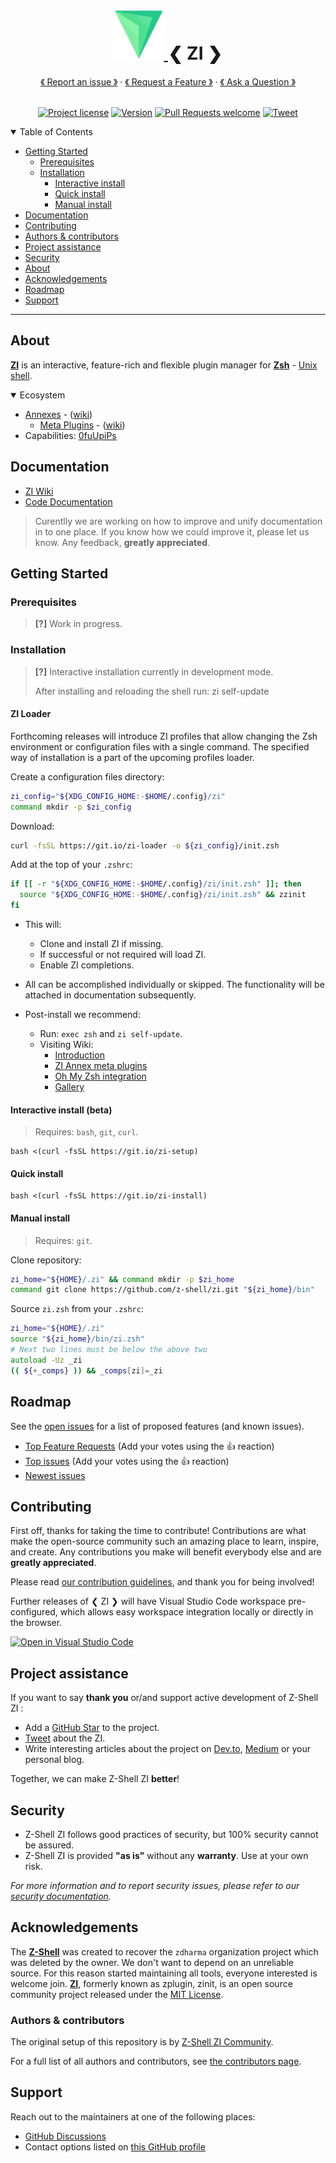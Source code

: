 <h1 align="center">
  <a href="https://github.com/z-shell/zi">
    <img src="images/logo.svg" alt="Logo" width="80" height="80">
  </a>
❮ ZI ❯
  </h1>
<div align="center">
  <a href="https://github.com/z-shell/zi/issues/new?assignees=&labels=bug+%F0%9F%90%9E&template=01_bug_report.yml&title=bug%3A+">《 Report an issue 》</a>
  · <a href="https://github.com/z-shell/zi/issues/new?assignees=&labels=feature-request+%F0%9F%92%A1&template=02_feature_request.yml&title=feat%3A+">《 Request a Feature 》</a>
  · <a href="https://github.com/z-shell/zi/discussions">《 Ask a Question 》</a>
</div>
<div align="center">
<br />
  
[![Project license](https://img.shields.io/github/license/z-shell/zi.svg?style=flat-square)](../LICENSE) [![Version][ver-badge]][ver-link] [![Pull Requests welcome](https://img.shields.io/badge/PRs-welcome-ff69b4.svg?style=flat-square)](https://github.com/z-shell/zi/issues?q=is%3Aissue+is%3Aopen+label%3A%22help+wanted%22)
[![Tweet][twitter-badge]][twitter-link]

</div>

<details open="open">
<summary>Table of Contents</summary>

- [Getting Started](#getting-started)
  - [Prerequisites](#prerequisites)
  - [Installation](#installation)
    - [Interactive install](#interactive-install-beta)
    - [Quick install](#quick-install)
    - [Manual install](#manual-install)
- [Documentation](#documentation)
- [Contributing](#contributing)
- [Authors & contributors](#authors--contributors)
- [Project assistance](#project-assistance)
- [Security](#security)
- [About](#about)
- [Acknowledgements](#acknowledgements)
- [Roadmap](#roadmap)
- [Support](#support)

</details>

---

## About

  [**ZI**](https://github.com/z-shell/zi) is an interactive, feature-rich and flexible plugin manager for [**Zsh**](https://zsh.sourceforge.io/) - [Unix shell](https://en.wikipedia.org/wiki/Unix_shell).

<details open="open">
<summary> Ecosystem </summary>

- [Annexes](https://github.com/z-shell/z-annexes) - ([wiki](https://github.com/z-shell/zi/wiki/Annexes))
  - [Meta Plugins](https://github.com/z-shell/z-a-meta-plugins) - ([wiki](https://github.com/z-shell/zi/wiki/z-a-meta-plugins))
- Capabilities: [0fuUpiPs](https://github.com/z-shell/zi/wiki/Zsh-Plugin-Standard#9-global-parameter-holding-the-plugin-managers-capabilities)

</details>
  
## Documentation

- [ZI Wiki](https://github.com/z-shell/zi/wiki)
- [Code Documentation](https://github.com/z-shell/zi/wiki/Code-Documentation)

> Curentlly we are working on how to improve and unify documentation in to one place.
> If you know how we could improve it, please let us know. Any feedback, **greatly appreciated**.

## Getting Started

### Prerequisites

> **[?]**
> Work in progress.

### Installation

> **[?]**
> Interactive installation currently in development mode.
>
> After installing and reloading the shell run: zi self-update

#### ZI Loader

Forthcoming releases will introduce ZI profiles that allow changing the Zsh environment or configuration files with a single command. The specified way of installation is a part of the upcoming profiles loader.

Create a configuration files directory:

```zsh
zi_config="${XDG_CONFIG_HOME:-$HOME/.config}/zi"
command mkdir -p $zi_config
```

Download:

```zsh
curl -fsSL https://git.io/zi-loader -o ${zi_config}/init.zsh
```

Add at the top of your `.zshrc`:

```zsh
if [[ -r "${XDG_CONFIG_HOME:-$HOME/.config}/zi/init.zsh" ]]; then
  source "${XDG_CONFIG_HOME:-$HOME/.config}/zi/init.zsh" && zzinit
fi
```

- This will:
  - Clone and install ZI if missing.
  - If successful or not required will load ZI.
  - Enable ZI completions.

- All can be accomplished individually or skipped. The functionality will be attached in documentation subsequently.
- Post-install we recommend:
  - Run: `exec zsh` and `zi self-update`.
  - Visiting Wiki:
    - [Introduction](https://github.com/z-shell/zi/wiki/Introduction)
    - [ZI Annex meta plugins](https://github.com/z-shell/zi/wiki/z-a-meta-plugins)
    - [Oh My Zsh integration](https://github.com/z-shell/zi/wiki/Example-Oh-My-Zsh-setup)
    - [Gallery](https://github.com/z-shell/zi/wiki/GALLERY)

#### Interactive install (beta)

> Requires: `bash`, `git`, `curl`.

```shell
bash <(curl -fsSL https://git.io/zi-setup)
```

#### Quick install

```shell
bash <(curl -fsSL https://git.io/zi-install)
```

#### Manual install

> Requires: `git`.

  Clone repository:

```zsh
zi_home="${HOME}/.zi" && command mkdir -p $zi_home
command git clone https://github.com/z-shell/zi.git "${zi_home}/bin"
```

  Source `zi.zsh` from your `.zshrc`:

```zsh
zi_home="${HOME}/.zi"
source "${zi_home}/bin/zi.zsh"
# Next two lines must be below the above two
autoload -Uz _zi
(( ${+_comps} )) && _comps[zi]=_zi
```

## Roadmap

See the [open issues](https://github.com/z-shell/zi/issues) for a list of proposed features (and known issues).

- [Top Feature Requests](https://github.com/z-shell/zi/issues?q=label%3Aenhancement+is%3Aopen+sort%3Areactions-%2B1-desc) (Add your votes using the 👍 reaction)
- [Top issues](https://github.com/z-shell/zi/issues?q=is%3Aissue+is%3Aopen+label%3Abug+sort%3Areactions-%2B1-desc) (Add your votes using the 👍 reaction)
- [Newest issues](https://github.com/z-shell/zi/issues?q=is%3Aopen+is%3Aissue+label%3Abug)

## Contributing

First off, thanks for taking the time to contribute! Contributions are what make the open-source community such an amazing place to learn, inspire, and create. Any contributions you make will benefit everybody else and are **greatly appreciated**.

Please read [our contribution guidelines](CONTRIBUTING.md), and thank you for being involved!

Further releases of ❮ ZI ❯ will have Visual Studio Code workspace pre-configured, which allows easy workspace integration locally or directly in the browser.

[![Open in Visual Studio Code](https://open.vscode.dev/badges/open-in-vscode.svg)](https://open.vscode.dev/z-shell/zi)

## Project assistance

If you want to say **thank you** or/and support active development of Z-Shell ZI :

- Add a [GitHub Star](https://github.com/z-shell/zi) to the project.
- [Tweet][twitter-link] about the ZI.
- Write interesting articles about the project on [Dev.to](https://dev.to/), [Medium](https://medium.com/) or your personal blog.

Together, we can make Z-Shell ZI **better**!

## Security

- Z-Shell ZI follows good practices of security, but 100% security cannot be assured.
- Z-Shell ZI is provided **"as is"** without any **warranty**. Use at your own risk.

_For more information and to report security issues, please refer to our [security documentation](../docs/SECURITY.md)._

## Acknowledgements

The [**Z-Shell**](https://github.com/z-shell) was created to recover the `zdharma` organization project which was deleted by the owner.
We don't want to depend on an unreliable source. For this reason started maintaining all tools, everyone interested is welcome join.
[**ZI**](https://github.com/z-shell/zi), formerly known as zplugin, zinit, is an open source community project released under the [MIT License](../LICENSE).

### Authors & contributors

The original setup of this repository is by [Z-Shell ZI Community](https://github.com/z-shell).

For a full list of all authors and contributors, see [the contributors page](https://github.com/z-shell/zi/contributors).

## Support
  
Reach out to the maintainers at one of the following places:

- [GitHub Discussions](https://github.com/z-shell/zi/discussions)
- Contact options listed on [this GitHub profile](https://github.com/z-shell)


[ver-badge]: https://img.shields.io/github/tag/z-shell/zi.svg
[ver-link]: https://github.com/z-shell/zi/releases
[twitter-badge]: https://img.shields.io/twitter/url/http/shields.io.svg?style=social
[twitter-link]: https://twitter.com/intent/tweet?text=Interactive%20feature-rich%20plugin%20manager&url=https://github.com/z-shell/zi&hashtags=zsh,zi,zshell
[asciinema-preview]: https://asciinema.org/a/QcC3gmoOqIkMdPJ7J9v6hiWGf.svg
[asciinema-link]: https://asciinema.org/a/QcC3gmoOqIkMdPJ7J9v6hiWGf

